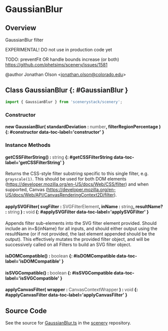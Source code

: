 # GaussianBlur

## Overview

GaussianBlur filter

EXPERIMENTAL! DO not use in production code yet

TODO: preventFit OR handle bounds increase (or both) https://github.com/phetsims/scenery/issues/1581

@author Jonathan Olson &lt;jonathan.olson@colorado.edu&gt;

## Class GaussianBlur {: #GaussianBlur }


```js
import { GaussianBlur } from 'scenerystack/scenery';
```
### Constructor

#### new GaussianBlur( standardDeviation : <span style="font-weight: 400; opacity: 80%;">number</span>, filterRegionPercentage ) {: #constructor data-toc-label='constructor' }

### Instance Methods

#### getCSSFilterString() : <span style="font-weight: 400; opacity: 80%;">string</span> {: #getCSSFilterString data-toc-label='getCSSFilterString' }

Returns the CSS-style filter substring specific to this single filter, e.g. `grayscale(1)`. This should be used for
both DOM elements (https://developer.mozilla.org/en-US/docs/Web/CSS/filter) and when supported, Canvas
(https://developer.mozilla.org/en-US/docs/Web/API/CanvasRenderingContext2D/filter).

#### applySVGFilter( svgFilter : <span style="font-weight: 400; opacity: 80%;">SVGFilterElement</span>, inName : <span style="font-weight: 400; opacity: 80%;">string</span>, resultName? : <span style="font-weight: 400; opacity: 80%;">string</span> ) : <span style="font-weight: 400; opacity: 80%;">void</span> {: #applySVGFilter data-toc-label='applySVGFilter' }

Appends filter sub-elements into the SVG filter element provided. Should include an in=${inName} for all inputs,
and should either output using the resultName (or if not provided, the last element appended should be the output).
This effectively mutates the provided filter object, and will be successively called on all Filters to build an
SVG filter object.

#### isDOMCompatible() : <span style="font-weight: 400; opacity: 80%;">boolean</span> {: #isDOMCompatible data-toc-label='isDOMCompatible' }

#### isSVGCompatible() : <span style="font-weight: 400; opacity: 80%;">boolean</span> {: #isSVGCompatible data-toc-label='isSVGCompatible' }

#### applyCanvasFilter( wrapper : <span style="font-weight: 400; opacity: 80%;">CanvasContextWrapper</span> ) : <span style="font-weight: 400; opacity: 80%;">void</span> {: #applyCanvasFilter data-toc-label='applyCanvasFilter' }



## Source Code

See the source for [GaussianBlur.ts](https://github.com/phetsims/scenery/blob/main/js/filters/GaussianBlur.ts) in the [scenery](https://github.com/phetsims/scenery) repository.
